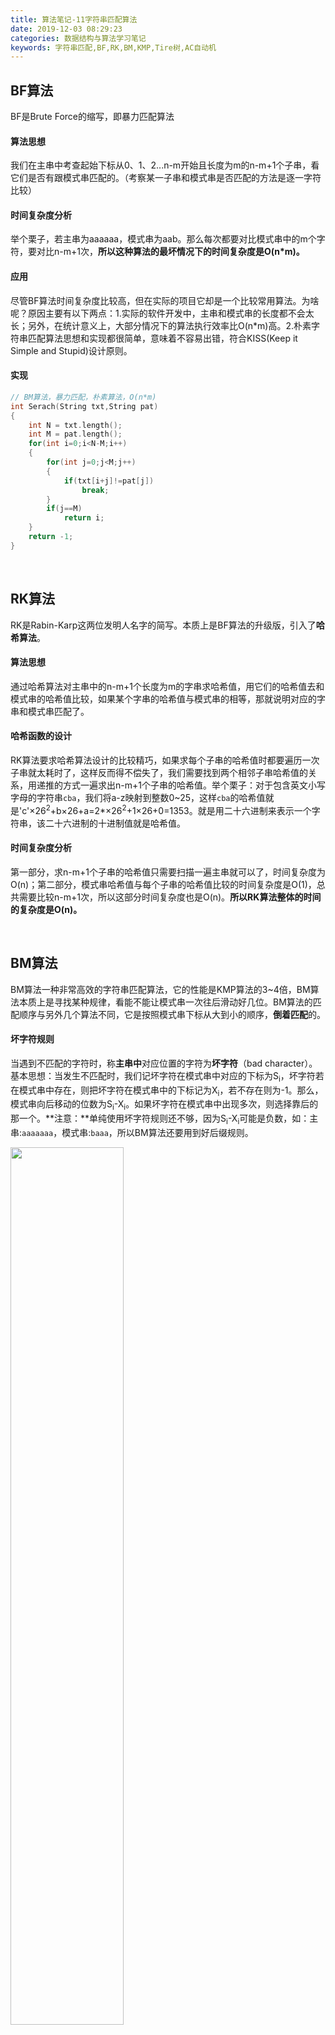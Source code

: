 ```yaml
---
title: 算法笔记-11字符串匹配算法
date: 2019-12-03 08:29:23
categories: 数据结构与算法学习笔记
keywords: 字符串匹配,BF,RK,BM,KMP,Tire树,AC自动机
---
```


## BF算法

BF是Brute Force的缩写，即暴力匹配算法

#### 算法思想

我们在主串中考查起始下标从0、1、2...n-m开始且长度为m的n-m+1个子串，看它们是否有跟模式串匹配的。（考察某一子串和模式串是否匹配的方法是逐一字符比较）

#### 时间复杂度分析

举个栗子，若主串为aaaaaa，模式串为aab。那么每次都要对比模式串中的m个字符，要对比n-m+1次，**所以这种算法的最坏情况下的时间复杂度是O(n*m)。**

#### 应用

尽管BF算法时间复杂度比较高，但在实际的项目它却是一个比较常用算法。为啥呢？原因主要有以下两点：1.实际的软件开发中，主串和模式串的长度都不会太长；另外，在统计意义上，大部分情况下的算法执行效率比O(n*m)高。2.朴素字符串匹配算法思想和实现都很简单，意味着不容易出错，符合KISS(Keep it Simple and Stupid)设计原则。

#### 实现

```c++
// BM算法，暴力匹配，朴素算法，O(n*m)
int Serach(String txt,String pat)
{
    int N = txt.length();
    int M = pat.length();
    for(int i=0;i<N-M;i++)
    {
        for(int j=0;j<M;j++)
        {
            if(txt[i+j]!=pat[j])
                break;
        }
        if(j==M)
            return i;
    }
    return -1;
}
```

<br>

## RK算法

RK是Rabin-Karp这两位发明人名字的简写。本质上是BF算法的升级版，引入了**哈希算法**。

#### **算法思想**

通过哈希算法对主串中的n-m+1个长度为m的字串求哈希值，用它们的哈希值去和模式串的哈希值比较，如果某个字串的哈希值与模式串的相等，那就说明对应的字串和模式串匹配了。

#### 哈希函数的设计

RK算法要求哈希算法设计的比较精巧，如果求每个子串的哈希值时都要遍历一次子串就太耗时了，这样反而得不偿失了，我们需要找到两个相邻子串哈希值的关系，用递推的方式一遍求出n-m+1个子串的哈希值。举个栗子：对于包含英文小写字母的字符串`cba`，我们将a-z映射到整数0~25，这样`cba`的哈希值就是'c'×26<sup>2</sup>+b×26+a=2*×26<sup>2</sup>+1×26+0=1353。就是用二十六进制来表示一个字符串，该二十六进制的十进制值就是哈希值。

#### 时间复杂度分析

第一部分，求n-m+1个子串的哈希值只需要扫描一遍主串就可以了，时间复杂度为O(n)；第二部分，模式串哈希值与每个子串的哈希值比较的时间复杂度是O(1)，总共需要比较n-m+1次，所以这部分时间复杂度也是O(n)。**所以RK算法整体的时间的复杂度是O(n)。**

<br>

## BM算法

BM算法一种非常高效的字符串匹配算法，它的性能是KMP算法的3~4倍，BM算法本质上是寻找某种规律，看能不能让模式串一次往后滑动好几位。BM算法的匹配顺序与另外几个算法不同，它是按照模式串下标从大到小的顺序，**倒着匹配**的。

#### 坏字符规则

当遇到不匹配的字符时，称**主串中**对应位置的字符为**坏字符**（bad character）。基本思想：当发生不匹配时，我们记坏字符在模式串中对应的下标为S<sub>i</sub>，坏字符若在模式串中存在，则把坏字符在模式串中的下标记为X<sub>i</sub>，若不存在则为-1。那么，模式串向后移动的位数为S<sub>i</sub>-X<sub>i</sub>。如果坏字符在模式串中出现多次，则选择靠后的那一个。**注意：**单纯使用坏字符规则还不够，因为S<sub>i</sub>-X<sub>i</sub>可能是负数，如：主串:`aaaaaaa`，模式串:`baaa`，所以BM算法还要用到好后缀规则。

<img src="https://raw.githubusercontent.com/cszcsz/BlogCloudImg/master/surfaceimg/20191204195243.png" width="60%"/>

#### **好后缀规则**

好后缀规则原理与坏字符处理方法类似，当我们遇到不匹配的字符时，我们在模式串中从后向前寻找第一个与好后缀匹配的子串，然后我们将模式串向后移动使它们对齐，如下图所示：

<img src="https://raw.githubusercontent.com/cszcsz/BlogCloudImg/master/surfaceimg/20191204200405.png" width="60%"/>

若找不到，则会出现以下情况：

<img src="https://raw.githubusercontent.com/cszcsz/BlogCloudImg/master/surfaceimg/20191204202008.png" width="60%"/>

如图，**若一次性将模式串移动到好好后缀的后面(左分支)，则会出现错过正确匹配的情况**，显然这样移动过头了。我们知道在这种情况下，当主串中的好后缀与模式串重合时，肯定不能匹配。但一次性移动过头使之完全不重合又有可能错过匹配的情况。**所以，折中起来就是要移动模式串，使主串中的好后缀与模式串存在部分重合！**

**所以，针对这种情况，我们不仅要看好后缀在模式串中，是否有另一个匹配的子串，我们还要考察好后缀的后缀子串，是否存在跟模式串的前缀子串匹配的。**	

现在，坏字符规则和好后缀规则已经清楚了，那么我们到底是选择哪个作为移动的方案呢？我**们可以分别计算好后缀和坏字符往后滑动的位数，然后取两个数中最大的，作为模式串往后滑动的位数**。这种处理方法还可以避免我们前面提到的，根据坏字符规则，计算得到的往后滑动的位数，有可能是负数的情况。

#### 时间复杂度分析

BM算法在最好情况下的时间复杂度是很低的，只有O(n/m)。比如：主串为`aabaabaaa`，模式串为`aaa`，那么每次模式串都向后移动m位。

#### 代码实现

我们如何查找坏字符在模式串中的位置呢？如果我们每次拿坏字符在模式串中顺序查找，这样势必很慢，会影响匹配效率。想要更高效的查找，就得用到我们的散列表了。我们可以将模式串中的字符和对应的下标存在散列表中。比如我们创建一个大小为256的数组`bc[256]`，数组下标对应字符的ASCII码值，数组的值为对应的下标(若有重复字符则存靠后的下标)。

```c++
// 用hash表存坏字符下标
void initBC(String pat,int bc[])
{
    int m = pat.length();
    for(int i=0;i<sizeof(bc)/sizeof(int);i++)
    	bc[i] = -1;
    for(int i=0;i<m;i++)
    {
        int ascii = (int)pat[i];
        bc[ascii] = i;
    }
}
```

```c++
// 不考虑好后缀规则的代码
int BM(String txt,String pat)
{
    int n = txt.length();
    int m = pat.length();
    int i = 0;
    while(i<=n-m)
    {
        int j;
        for(j=m-1;j>=0;j--)
            if(txt[i+j]!=pat[j])
                break;
        if(j<0)
            return i;
        // 等同于将模式串往后滑动j-bc[(int)a[i+j]]位
        i = i + (j - bc[(int)txt[i+j]]);
    }
    return -1;
}
```

关于引入好后缀的算法实现这里先不写了，它还需要引入suffix和prefix数组。来完成以下任务

1. 在模式串中，查找跟好后缀匹配的另一个子串；

2. 在好后缀的后缀子串中，查找最长的、能跟模式串前缀子串匹配的后缀子串；

<br>

## KMP算法

KMP算法是大家耳熟能详的算法，但总是学了就忘，所以我想简明扼要地把它的算法原理记录下来供以后回顾，KMP 算法是根据三位作者（D.E.Knuth，J.H.Morris 和 V.R.Pratt）的名字来命名的。

#### **算法思想**

其思想与BM算法类似，朴素的字符串查找算法不匹配时每次只将模式串向后移动一位，而KMP算法试图利用已匹配的字符，当发生某个字符不匹配时能够**将模式串向后多移动多位，跳过那些肯定不能匹配的情况，且主串不回退。**

<img src="https://raw.githubusercontent.com/cszcsz/BlogCloudImg/master/surfaceimg/20191204161525.png" width="70%" height="100%"/>

如图，当出现某个字符不匹配时，j回退到哪呢？（或者说模式串向后移到几位呢？）利用已经匹配到的信息，我们将j回退到**好前缀的最长可匹配前缀子串的末尾字符的下标位置**。那么，如何来求好前缀的最长可匹配前缀和后缀子串呢？其实这个问题其实不涉及主串，只需要通过模式串本身就能求解。所以，我们能不能事先预处理计算好，在模式串和主串匹配的过程中，直接拿过来就用呢？当然可以，这就要引入next数组了。

#### next数组

也叫失效函数，**数组的下标是每个前缀结尾字符下标，数组的值是这个前缀的<u>最长</u>可以匹配<u>前缀子串</u>的结尾字符下标**。举个栗子如图：

<img src="https://raw.githubusercontent.com/cszcsz/BlogCloudImg/master/surfaceimg/20191204163537.png" width="70%" height="10%"/>

#### next数组的求法

我们利用数学归纳法的思想，初始化next[0]=-1，这个显而易见。如果我们知道next[i-1]，如何求next[i]呢？如果next[i-1]=k-1(即子串pat[0...k-1]是pat[0...i-1]的最长可匹配前缀子串)，这时若pat[k]=pat[i]，那么pat[0...k]就是pat[0...i]的最长可匹配前缀子串，即next=[i]=next[i-1]+1;若pat[k]≠pat[i]呢？这时我们就要找pat[0...i-1]的次长可匹配前缀子串，直到找到一个可匹配的且该串的下一个字符等于pat[i]就可以了。

#### 时间复杂度分析

**KMP 算法的时间复杂度就是 O(m+n)，空间复杂度是O(m)。**

#### 代码实现

```c++
// KMP匹配代码
int KMP(String txt,String pat)
{
    int n = txt.length();
    int m = pat.length();
    int j = 0;
    for(int i=0;i<n;i++)
    {
        while(txt[i]!=pat[j] && j>0)
            j = next[j-1] + 1;
        if(txt[i]==pat[j])
            j++;
        if(j==m)
            return i-m+1;
    }
    return -1;
}

// 求next数组
int* getNext(String pat)
{
    int m = pat.length();
    int* next = new int[m];
    next[0] = -1;
    int k = -1;
    for(int i=1;i<m;i++)
    {
        while(pat[k+1]!=pat[i] && k!=-1)
            k = next[k];
        if(pat[k+1]==pat[i])
            k++;
        next[i] = k;
    }
    return next;
}
```

<br>

## Tire树

前面讲的都是在主串中查找一个模式串，即单模式串匹配算法。下面是**多模式串匹配算法**，这里介绍多模式串匹配中重要的两种数据结构：Tire树和AC自动机。**Tire树和AC自动机之间的关系就好比BF算法和KMP算法一样。**

什么是Tire树（也叫“字典树”）？如下：

<img src="https://raw.githubusercontent.com/cszcsz/BlogCloudImg/master/surfaceimg/20191209152212.png" width="50%"/>

**Tire树的本质，就是利用字符串之间的公共前缀将重复的前缀合并在一起。**

注意：根结点不包含任何信息

每当我们在Tire树中查找一个字符串的时候，如："her"，就将要查找的字符串分割成单个的字符h,e,r，然后从Tire树的根结点开始匹配。

Tire树主要有两个操作：

1. 将字符串集合构造成Tire树
2. 在Tire树查询一个字符串

#### 如何存储Tire树

假设我们的字符串中只有a-z这26个小写字母，我们把它们映射到0-25。如：用数组下标0的位置存储指向子节点a的指针。

```c++
class TireNode
{
    char data;
    TireNode* children[26];
}
```

### Tire树性能分析

#### 时间复杂度

构建Tire树：需要扫描所有的字符串，时间复杂度是O(n)（n表示所有字符串的长度和）。

查找字符串：假设模式串长度为k，那我们只需要比对大约k个节点，就能完成查找操作，时间复杂度是O(k)。

#### 空间复杂度

一旦构建好了Tire树，字符串查找将会非常高效。但**Tire树是非常耗内存的，用的是一种空间换时间的思路**，因为上述例子中每个节点都要存储一个长度为26的数组，并且数组中存储的还是指针(8字节)，这还不考虑大写字母、数字甚至是中文。

但是，我们可以稍微牺牲一点查询效率，将每个节点中的数组换成其它数据结构，如：有序数组、跳表、散列表、红黑树等。若用有序数组的话，数组中的指针按指向子节点的字符大小顺序排列，查询的时候就可以用二分查找的方法快速找到某个字符应该匹配的子节点指针。但是，往Tire树中插入一个字符串的时候，为了维护数组中数据的有序性，就会稍微慢了点。



### 应用场景

#### **搜索引擎的搜索关键词提示功能**

Tire树比较适合查找前缀匹配的字符串，比如应用在实现搜索引擎的搜索关键词提示功能上。当用户输入某个单词的时候，把这个词作为一个前缀子串在Tire树中匹配。

#### 敏感词过滤

多模式串匹配：只需要扫描一遍主串，就能在主串中一次性查找多个模式串是否存在。

**我们将敏感词构建成Tire树结构，把用户输入内容作为主串，从第一个字符开始在Tire树中进行匹配，当匹配到树的叶子节点或者不匹配时，我们将主串的开始匹配位置后移一位重新开始匹配（类似BF算法的匹配过程）。**

如果我们借鉴KMP算法对BF算法进行改进，引入类似next数组的失败指针，匹配失败时尽可能将模式串往后多滑动几位。这样改进之后，**AC自动机**算法就出来了。

